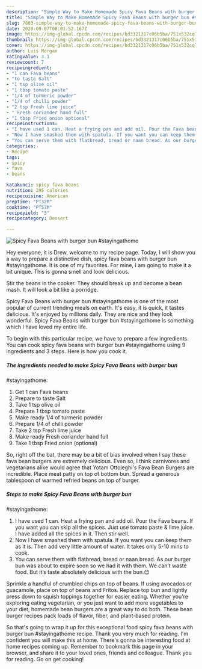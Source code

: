 ```yaml
---
description: "Simple Way to Make Homemade Spicy Fava Beans with burger bun #stayingathome"
title: "Simple Way to Make Homemade Spicy Fava Beans with burger bun #stayingathome"
slug: 7803-simple-way-to-make-homemade-spicy-fava-beans-with-burger-bun-stayingathome
date: 2020-09-07T08:01:52.167Z
image: https://img-global.cpcdn.com/recipes/bd3321317c06b5ba/751x532cq70/spicy-fava-beans-with-burger-bun-stayingathome-recipe-main-photo.jpg
thumbnail: https://img-global.cpcdn.com/recipes/bd3321317c06b5ba/751x532cq70/spicy-fava-beans-with-burger-bun-stayingathome-recipe-main-photo.jpg
cover: https://img-global.cpcdn.com/recipes/bd3321317c06b5ba/751x532cq70/spicy-fava-beans-with-burger-bun-stayingathome-recipe-main-photo.jpg
author: Luis Morgan
ratingvalue: 3.1
reviewcount: 7
recipeingredient:
- "1 can Fava beans"
- "to taste Salt"
- "1 tsp olive oil"
- "1 tbsp tomato paste"
- "1/4 of turmeric powder"
- "1/4 of chilli powder"
- "2 tsp Fresh lime juice"
- " Fresh coriander hand full"
- "1 tbsp Fried onion optional"
recipeinstructions:
- "I have used 1 can. Heat a frying pan and add oil. Pour the Fava beans. If you want you can skip all the spices. Just use tomato paste &amp; lime juice. I have added all the spices in it. Then stir well."
- "Now I have smashed them with spatula. If you want you can keep them as it is. Then add very little amount of water. It takes only 5-10 mins to cook."
- "You can serve them with flatbread, bread or naan bread. As our burger bun was about to expire soon so we had it with them. We can’t waste food. But it’s taste absolutely delicious with the bun.😊"
categories:
- Recipe
tags:
- spicy
- fava
- beans

katakunci: spicy fava beans 
nutrition: 295 calories
recipecuisine: American
preptime: "PT32M"
cooktime: "PT57M"
recipeyield: "3"
recipecategory: Dessert

---
```



![Spicy Fava Beans with burger bun
#stayingathome](https://img-global.cpcdn.com/recipes/bd3321317c06b5ba/751x532cq70/spicy-fava-beans-with-burger-bun-stayingathome-recipe-main-photo.jpg)

Hey everyone, it is Drew, welcome to my recipe page. Today, I will show you a way to prepare a distinctive dish, spicy fava beans with burger bun
#stayingathome. It is one of my favorites. For mine, I am going to make it a bit unique. This is gonna smell and look delicious.

Stir the beans in the cooker. They should break up and become a bean mash. It will look a bit like a porridge.

Spicy Fava Beans with burger bun
#stayingathome is one of the most popular of current trending meals on earth. It's easy, it is quick, it tastes delicious. It's enjoyed by millions daily. They are nice and they look wonderful. Spicy Fava Beans with burger bun
#stayingathome is something which I have loved my entire life.


To begin with this particular recipe, we have to prepare a few ingredients. You can cook spicy fava beans with burger bun
#stayingathome using 9 ingredients and 3 steps. Here is how you cook it.

<!--inarticleads1-->

##### The ingredients needed to make Spicy Fava Beans with burger bun
#stayingathome:

1. Get 1 can Fava beans
1. Prepare to taste Salt
1. Take 1 tsp olive oil
1. Prepare 1 tbsp tomato paste
1. Make ready 1/4 of turmeric powder
1. Prepare 1/4 of chilli powder
1. Take 2 tsp Fresh lime juice
1. Make ready  Fresh coriander hand full
1. Take 1 tbsp Fried onion (optional)


So, right off the bat, there may be a bit of bias involved when I say these fava bean burgers are extremely delicious. Even so, I think carnivores and vegetarians alike would agree that Yotam Ottoleghi&#39;s Fava Bean Burgers are incredible. Place meat patty on top of bottom bun. Spread a generous tablespoon of warmed refried beans on top of burger. 

<!--inarticleads2-->

##### Steps to make Spicy Fava Beans with burger bun
#stayingathome:

1. I have used 1 can. Heat a frying pan and add oil. Pour the Fava beans. If you want you can skip all the spices. Just use tomato paste &amp; lime juice. I have added all the spices in it. Then stir well.
1. Now I have smashed them with spatula. If you want you can keep them as it is. Then add very little amount of water. It takes only 5-10 mins to cook.
1. You can serve them with flatbread, bread or naan bread. As our burger bun was about to expire soon so we had it with them. We can’t waste food. But it’s taste absolutely delicious with the bun.😊


Sprinkle a handful of crumbled chips on top of beans. If using avocados or guacamole, place on top of beans and Fritos. Replace top bun and lightly press down to squish toppings together for easier eating. Whether you&#39;re exploring eating vegetarian, or you just want to add more vegetables to your diet, homemade bean burgers are a great way to do both. These bean burger recipes pack loads of flavor, fiber, and plant-based protein. 

So that's going to wrap it up for this exceptional food spicy fava beans with burger bun
#stayingathome recipe. Thank you very much for reading. I'm confident you will make this at home. There's gonna be interesting food at home recipes coming up. Remember to bookmark this page in your browser, and share it to your loved ones, friends and colleague. Thank you for reading. Go on get cooking!
